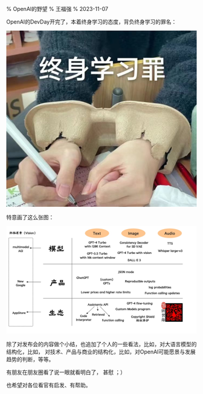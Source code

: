 % OpenAI的野望
% 王福强
% 2023-11-07

OpenAI的DevDay开完了，本着终身学习的态度，背负终身学习的罪名：

![](images/WechatIMG13629.jpg)

特意画了这么张图：

![](images/OpenAI_DevDay2023.jpg)

除了对发布会的内容做个小结，也追加了个人的一些看法，比如，对大语言模型的结构化，比如， 对技术、产品与商业的结构化，比如，对OpenAI可能愿景与发展趋势的判断，等等。

有朋友在朋友圈看了说一眼就看明白了， 甚慰 ；）

也希望对各位看官有启发、有帮助。


